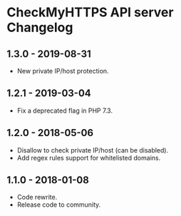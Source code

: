 # CheckMyHTTPS API server Changelog

## 1.3.0 - 2019-08-31
- New private IP/host protection.

## 1.2.1 - 2019-03-04
- Fix a deprecated flag in PHP 7.3.

## 1.2.0 - 2018-05-06
- Disallow to check private IP/host (can be disabled).
- Add regex rules support for whitelisted domains.

## 1.1.0 - 2018-01-08
- Code rewrite.
- Release code to community.
